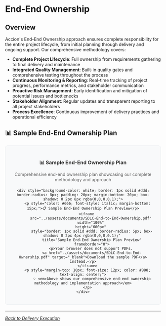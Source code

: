 # End-End Ownership

## Overview

Accion's End-End Ownership approach ensures complete responsibility for the entire project lifecycle, from initial planning through delivery and ongoing support. Our comprehensive methodology covers:

- **Complete Project Lifecycle**: Full ownership from requirements gathering to final delivery and maintenance
- **Integrated Quality Management**: Built-in quality gates and comprehensive testing throughout the process
- **Continuous Monitoring & Reporting**: Real-time tracking of project progress, performance metrics, and stakeholder communication
- **Proactive Risk Management**: Early identification and mitigation of potential issues and bottlenecks
- **Stakeholder Alignment**: Regular updates and transparent reporting to all project stakeholders
- **Process Excellence**: Continuous improvement of delivery practices and operational efficiency

## 📊 Sample End-End Ownership Plan

<div style="text-align: center; margin: 20px 0; padding: 20px; background-color: #f8f9fa; border-radius: 8px; border: 1px solid #e9ecef;">
    <div style="margin-bottom: 15px;">
        <h3 style="color: #333; margin-bottom: 10px;">📊 Sample End-End Ownership Plan</h3>
        <p style="color: #666; margin-bottom: 20px;">Comprehensive end-end ownership plan showcasing our complete methodology and approach</p>
    </div>
    
    <div style="background-color: white; border: 1px solid #ddd; border-radius: 8px; padding: 20px; margin-bottom: 20px; box-shadow: 0 2px 8px rgba(0,0,0,0.1);">
        <p style="color: #666; font-style: italic; margin-bottom: 15px;">📋 Sample End-End Ownership Plan Preview</p>
        <iframe 
            src="../assets/documents/SDLC-End-to-End-Ownership.pdf" 
            width="100%" 
            height="600px" 
            style="border: 1px solid #ddd; border-radius: 5px; box-shadow: 0 2px 4px rgba(0,0,0,0.1);" 
            title="Sample End-End Ownership Plan Preview"
            frameborder="0">
            <p>Your browser does not support PDFs. 
            <a href="../assets/documents/SDLC-End-to-End-Ownership.pdf" target="_blank">Download the sample PDF</a> instead.</p>
        </iframe>
        <p style="margin-top: 10px; font-size: 12px; color: #888; text-align: center;">
            💡 <em>Above shows our comprehensive end-end ownership methodology and implementation approach</em>
        </p>
    </div>
</div>

---

*[Back to Delivery Execution](index.md)*
